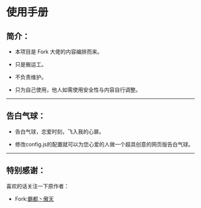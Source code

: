 # 使用手册

## 简介：

* 本项目是 Fork 大佬的内容编排而来。

* 只是搬运工。

* 不负责维护。

* 只为自己使用，他人如需使用安全性与内容自行调整。

---

## 告白气球：

* 告白气球，恋爱时刻，飞入我的心扉。 

* 修改config.js的配置就可以为您心爱的人做一个超具创意的网页版告白气球。

---

## 特别感谢：

喜欢的话关注一下原作者：

* Fork:[霸都丶傲天](https://github.com/ajlovechina)
